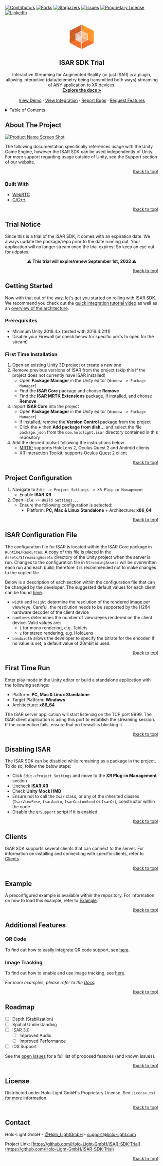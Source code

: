 <div id="top"></div>

<!-- PROJECT SHIELDS -->
<!--
*** I'm using markdown "reference style" links for readability.
*** Reference links are enclosed in brackets [ ] instead of parentheses ( ).
*** See the bottom of this document for the declaration of the reference variables
*** for contributors-url, forks-url, etc. This is an optional, concise syntax you may use.
*** https://www.markdownguide.org/basic-syntax/#reference-style-links
-->
[![Contributors][contributors-shield]][contributors-url]
[![Forks][forks-shield]][forks-url]
[![Stargazers][stars-shield]][stars-url]
[![Issues][issues-shield]][issues-url]
[![Proprietary License][license-shield]][license-url]
[![LinkedIn][linkedin-shield]][linkedin-url]



<!-- PROJECT LOGO -->
<br />
<div align="center">
  <a href="https://github.com/Holo-Light-GmbH/ISAR-SDK-Trial">
    <img src="./Docs/images/ISAR_Icon.png" alt="Logo" width="80" height="80">
  </a>

<h2 align="center">ISAR SDK Trial</h2>

  <p align="center">
    Interactive Streaming for Augmented Reality (or just ISAR) is a plugin, allowing interactive (data/telemetry being transmitted both ways) streaming of ANY application to XR devices.
    <br />
    <a href="https://github.com/Holo-Light-GmbH/ISAR-SDK-Trial/tree/main/Docs"><strong>Explore the docs »</strong></a>
    <br />
    <br />
    <a href="https://youtu.be/pddfBpwvFPI?t=542">View Demo</a>
    ·
    <a href="https://www.youtube.com/watch?v=-CKM4XonzI0">View Integration</a>
    ·
    <a href="https://github.com/Holo-Light-GmbH/ISAR-SDK-Trial/issues">Report Bugs</a>
    ·
    <a href="https://github.com/Holo-Light-GmbH/ISAR-SDK-Trial/issues">Request Features</a>
  </p>
</div>



<!-- TABLE OF CONTENTS -->
<details>
  <summary>Table of Contents</summary>
  <ol>
    <li>
      <a href="#about-the-project">About The Project</a>
      <ul>
        <li><a href="#built-with">Built With</a></li>
      </ul>
    </li>
    <li>
      <a href="#getting-started">Getting Started</a>
      <ul>
        <li><a href="#prerequisites">Prerequisites</a></li>
        <li><a href="#installation">Installation</a></li>
      </ul>
    </li>
    <li><a href="#usage">Usage</a></li>
    <li><a href="#roadmap">Roadmap</a></li>
    <li><a href="#contributing">Contributing</a></li>
    <li><a href="#license">License</a></li>
    <li><a href="#contact">Contact</a></li>
    <li><a href="#acknowledgments">Acknowledgments</a></li>
  </ol>
</details>



<!-- ABOUT THE PROJECT -->
## About The Project

[![Product Name Screen Shot][product-screenshot]](https://holo-light.com/products/isar-sdk/)

The following documentation specifically references usage with the Unity Game Engine, however the ISAR SDK can be used independently of Unity. For more support regarding usage outside of Unity, see the Support section of our website. 

<p align="right">(<a href="#top">back to top</a>)</p>

### Built With

* [WebRTC](https://webrtc.org/)
* [C/C++](https://docs.microsoft.com/en-us/cpp/?view=msvc-170)

<p align="right">(<a href="#top">back to top</a>)</p>

<!-- TRIAL NOTICE -->
## Trial Notice

Since this is a trial of the ISAR SDK, it comes with an expiration date. We always update the package/repo prior to the date running out. Your application will no longer stream once the trial expires! So keep an eye out for udpates.

<center>⚠️<strong> This trial will expire/renew September 1st, 2022 </strong> ⚠️</center>

<p align="right">(<a href="#top">back to top</a>)</p>



<!-- GETTING STARTED -->
## Getting Started

Now with that out of the way, let's get you started on rolling with ISAR SDK. We recommend you check out the [quick integration tutorial video](https://www.youtube.com/watch?v=-CKM4XonzI0) as well as an [overview of the architecture](https://youtu.be/pddfBpwvFPI).

### Prerequisites

* Minimum Unity 2019.4.x (tested with 2019.4.21f1)
* Disable your Firewall (or check below for specific ports to open for the stream)

### First Time Installation

1. Open an existing Unity 3D project or create a new one
2. Remove previous versions of ISAR from the project (skip this if the project does not currently have ISAR installed)
    - Open **Package Manager** in the Unity editor (`Window -> Package Manager`)
    - Find the **ISAR Core** package and choose **Remove**
    - Find the **ISAR MRTK Extensions** package, if installed, and choose **Remove**
3. Import **ISAR Core** into the project
    - Open **Package Manager** in the Unity editor (`Window -> Package Manager`)
    - If installed, remove the **Version Control** package from the project
    - Click the **+** then **Add package from disk...** and select the file `package.json` from the `com.hololight.isar` directory contained in this repository
4. Add the desired toolset following the instructions below
    - [MRTK](./Docs/mrtkextension.md); supports HoloLens 2, Oculus Quest 2 and Android clients
    - [XR Interaction Toolkit](./Docs/xrInteractionToolkit.md); supports Oculus Quest 2 client

<p align="right">(<a href="#top">back to top</a>)</p>



<!-- Project Config -->
## Project Configuration

1. Navigate to `Edit -> Project Settings -> XR Plug-in Management`
    - Enable **ISAR XR**
2. Open `File -> Build Settings...`
    - Ensure the following configuration is selected:
        - Platform: **PC, Mac & Linux Standalone** + Architecture: **x86_64**

<p align="right">(<a href="#top">back to top</a>)</p>

<!-- Project File -->
## ISAR Configuration File

The configuration file for ISAR is located within the ISAR Core package in `Runtime/Resources`. A copy of this file is placed in the `Assets/StreamingAssets` directory of the Unity project when the server is run. Changes to the configuration file in `StreamingAssets` will be overwritten each run and each build; therefore it is recommended not to make changes to the copied file.

Below is a description of each section within the configuration file that can be changed by the developer. The suggested default values for each client can be found [here](./Docs/clients.md).

- `width` and `height` determine the resolution of the rendered image per view/eye. Careful, the resolution needs to be supported by the H264 hardware decoder of the client device
- `numViews` determines the number of views/eyes rendered on the client device. Valid values are:
    - `1` for mono rendering, e.g. Tablets
    - `2` for stereo rendering, e.g. HoloLens
- `bandwidth` allows the developer to specify the bitrate for the encoder. If no value is set, a default value of 20mbit is used.

<p align="right">(<a href="#top">back to top</a>)</p>

<!-- First Run -->
## First Time Run

Enter play mode in the Unity editor or build a standalone application with the following settings:

- Platform: **PC, Mac & Linux Standalone**
- Target Platform: **Windows**
- Architecture: **x86_64**

The ISAR server application will start listening on the TCP port 9999. The ISAR client application is using this port to establish the streaming session. If the connection fails, ensure that no firewall is blocking it.

<p align="right">(<a href="#top">back to top</a>)</p>

<!-- Disable ISAR -->
## Disabling ISAR

The ISAR SDK can be disabled while remaining as a package in the project. To do so, follow the below steps:

- Click `Edit->Project Settings` and move to the **XR Plug-in Management** section
- Uncheck **ISAR XR**
- Check **Unity Mock HMD**
- Ensure not to call the `Isar` class, or any of the inherited classes (`IsarViewPose`, `IsarAudio`, `IsarCustomSend` or `IsarQr`), constructor within the code
- Disable the `QrSupport` script if it is enabled

<p align="right">(<a href="#top">back to top</a>)</p>

<!-- Clients -->
## Clients

ISAR SDK supports several clients that can connect to the server. For information on installing and connecting with specific clients, refer to [Clients](./Docs/clients.md).

<p align="right">(<a href="#top">back to top</a>)</p>

<!-- Examples live here -->
## Example

A preconfigured example is available within the repository. For information on how to load this example, refer to [Example](./Docs/example.md).

<p align="right">(<a href="#top">back to top</a>)</p>

<!-- Add. Features -->
## Additional Features

<!-- QR Codes -->
### QR Code

To find out how to easily integrate QR code support, see [here](./Docs/qrcode.md).

<!-- Image Tracking -->
### Image Tracking

To find out how to enable and use image tracking, see [here](./Docs/imagetracking.md).

_For more examples, please refer to the [Docs](./Docs/)._

<p align="right">(<a href="#top">back to top</a>)</p>

<!-- ROADMAP -->
## Roadmap

- [ ] Depth (Stabilization)
- [ ] Spatial Understanding
- [ ] ISAR 3.0
    - [ ] Improved Audio
    - [ ] Improved Performance
- [ ] iOS Support

See the [open issues](https://github.com/Holo-Light-GmbH/ISAR-SDK-Trial/issues) for a full list of proposed features (and known issues).

<p align="right">(<a href="#top">back to top</a>)</p>

<!-- LICENSE -->
## License

Distributed under Holo-Light GmbH's Proprietary License. See `License.txt` for more information.

<p align="right">(<a href="#top">back to top</a>)</p>



<!-- CONTACT -->
## Contact

Holo-Light GmbH - [@Holo_LightGmbH](https://twitter.com/Holo_LightGmbH) - support@holo-light.com

Project Link: [https://github.com/Holo-Light-GmbH/ISAR-SDK-Trial](https://github.com/Holo-Light-GmbH/ISAR-SDK-Trial)

<p align="right">(<a href="#top">back to top</a>)</p>



<!-- ACKNOWLEDGMENTS -->
<!-- ## Acknowledgments

* []()
* []()
* []()

<p align="right">(<a href="#top">back to top</a>)</p> -->



<!-- MARKDOWN LINKS & IMAGES -->
<!-- https://www.markdownguide.org/basic-syntax/#reference-style-links -->
[contributors-shield]: https://img.shields.io/github/contributors/Holo-Light-GmbH/ISAR-SDK-Trial.svg?style=for-the-badge
[contributors-url]: https://github.com/Holo-Light-GmbH/ISAR-SDK-Trial/graphs/contributors
[forks-shield]: https://img.shields.io/github/forks/Holo-Light-GmbH/ISAR-SDK-Trial.svg?style=for-the-badge
[forks-url]: https://github.com/Holo-Light-GmbH/ISAR-SDK-Trial/network/members
[stars-shield]: https://img.shields.io/github/stars/Holo-Light-GmbH/ISAR-SDK-Trial.svg?style=for-the-badge
[stars-url]: https://github.com/Holo-Light-GmbH/ISAR-SDK-Trial/stargazers
[issues-shield]: https://img.shields.io/github/issues/Holo-Light-GmbH/ISAR-SDK-Trial.svg?style=for-the-badge
[issues-url]: https://github.com/Holo-Light-GmbH/ISAR-SDK-Trial/issues
[license-shield]: https://img.shields.io/github/license/Holo-Light-GmbH/ISAR-SDK-Trial.svg?style=for-the-badge
[license-url]: https://github.com/Holo-Light-GmbH/ISAR-SDK-Trial/blob/main/Licenses/LICENSE.md
[linkedin-shield]: https://img.shields.io/badge/-LinkedIn-black.svg?style=for-the-badge&logo=linkedin&colorB=555
[linkedin-url]: https://www.linkedin.com/company/hololightgmbh
[product-screenshot]: https://github.com/Holo-Light-GmbH/ISAR-SDK-Trial/blob/main/Docs/images/ISAR_Architecture.png


